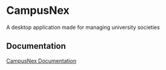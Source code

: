 # CampusNex
A desktop application made for managing university societies

## Documentation
[CampusNex Documentation](https://drive.google.com/file/d/1WlB_nyBncVJksiq09sjn4Kj-0BtQTMRM/view?usp=sharing)
